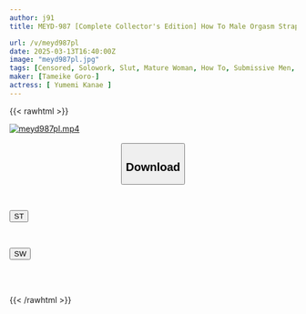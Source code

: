 ```yaml
---
author: j91
title: MEYD-987 [Complete Collector's Edition] How To Male Orgasm Strap-on Ecstasy Exclusive Dominatrix Kanae Yumemi Will Teach You Anal Development Techniques That Beginners And Advanced Users Will Love. Having A Beautiful Woman Stimulate Your Anus And Make You Cum Is The Most Pleasurable Feeling In The World!!

url: /v/meyd987pl
date: 2025-03-13T16:40:00Z
image: "meyd987pl.jpg"
tags: [Censored, Solowork, Slut, Mature Woman, How To, Submissive Men, Long Boots	]
maker: [Tameike Goro-]
actress: [ Yumemi Kanae ]
---
```



{{< rawhtml >}}

<div class="video" data-videoid="8wWrYWG3dLSod1X">
    <a href="javascript:;">
        <img src="/v/meyd987pl/meyd987pl.jpg" width="WIDTH" height="HEIGHT" alt="meyd987pl.mp4" loading="lazy">
    </a>
</div>

<script type="text/javascript" src="https://j91.asia/asset/on-demand-st.js"></script>

<br>
  <link rel="stylesheet" href="https://j91.asia/asset/bs5.css">
  
  <center>
  <button class="btn btn-primary" type="button" data-bs-toggle="collapse" data-bs-target=".multi-collapse" aria-expanded="false" aria-controls="multiCollapseExample1 multiCollapseExample2"><h2>Download</h2></button></center>
</p>
<div class="row">
  <div class="col">
    <div class="collapse multi-collapse" id="multiCollapseExample1">
      <div class="card card-body">
	      	      <br>
<div class="buttons">  
<p><a href="/v/meyd987pl/st.html" target="_blank"><button class="btn-hover color-3"><i class="fa fa-download"></i> ST</button></a></p></div>
    </div>
  </div>
</div>
  <div class="col">
    <div class="collapse multi-collapse" id="multiCollapseExample2">
      <div class="card card-body">
	      <br>
<div class="buttons">
<p><a href="/v/meyd987pl/sw.html" target="_blank"><button class="btn-hover color-2"><i class="fa fa-download"></i> SW</button></a></p></div>
<br><br>
      </div>
    </div>
  </div>
</div>

{{< /rawhtml >}}